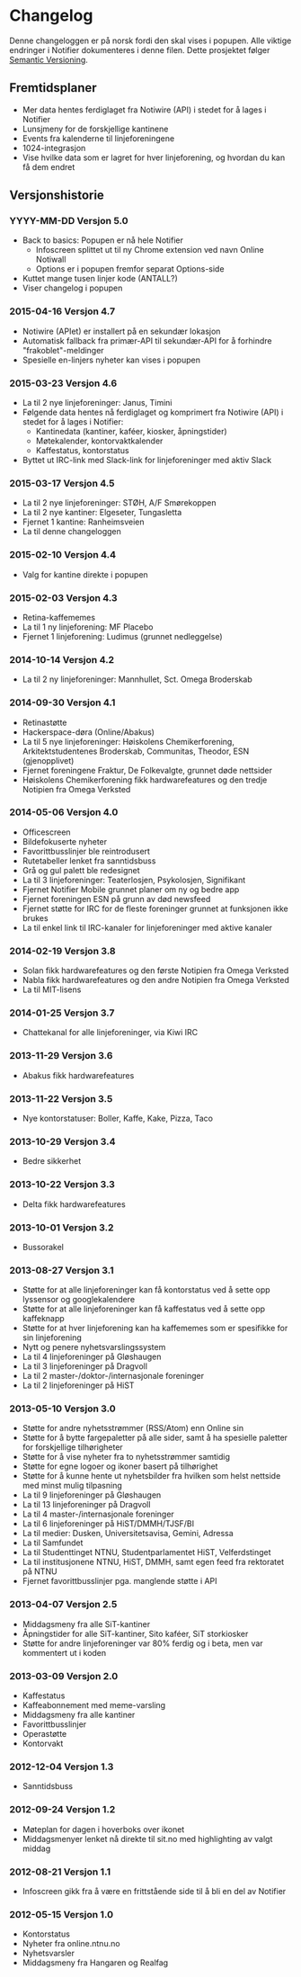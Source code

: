 # Changelog
Denne changeloggen er på norsk fordi den skal vises i popupen.
Alle viktige endringer i Notifier dokumenteres i denne filen.
Dette prosjektet følger [Semantic Versioning](http://semver.org/).

## Fremtidsplaner
* Mer data hentes ferdiglaget fra Notiwire (API) i stedet for å lages i Notifier
* Lunsjmeny for de forskjellige kantinene
* Events fra kalenderne til linjeforeningene
* 1024-integrasjon
* Vise hvilke data som er lagret for hver linjeforening, og hvordan du kan få dem endret

## Versjonshistorie

### YYYY-MM-DD Versjon 5.0
* Back to basics: Popupen er nå hele Notifier
	* Infoscreen splittet ut til ny Chrome extension ved navn Online Notiwall
	* Options er i popupen fremfor separat Options-side
* Kuttet mange tusen linjer kode (ANTALL?)
* Viser changelog i popupen

### 2015-04-16 Versjon 4.7
* Notiwire (APIet) er installert på en sekundær lokasjon
* Automatisk fallback fra primær-API til sekundær-API for å forhindre "frakoblet"-meldinger
* Spesielle en-linjers nyheter kan vises i popupen

### 2015-03-23 Versjon 4.6
* La til 2 nye linjeforeninger: Janus, Timini
* Følgende data hentes nå ferdiglaget og komprimert fra Notiwire (API) i stedet for å lages i Notifier:
	* Kantinedata (kantiner, kaféer, kiosker, åpningstider)
	* Møtekalender, kontorvaktkalender
	* Kaffestatus, kontorstatus
* Byttet ut IRC-link med Slack-link for linjeforeninger med aktiv Slack

### 2015-03-17 Versjon 4.5
* La til 2 nye linjeforeninger: STØH, A/F Smørekoppen
* La til 2 nye kantiner: Elgeseter, Tungasletta
* Fjernet 1 kantine: Ranheimsveien
* La til denne changeloggen

### 2015-02-10 Versjon 4.4
* Valg for kantine direkte i popupen

### 2015-02-03 Versjon 4.3
* Retina-kaffememes
* La til 1 ny linjeforening: MF Placebo
* Fjernet 1 linjeforening: Ludimus (grunnet nedleggelse)

### 2014-10-14 Versjon 4.2
* La til 2 ny linjeforeninger: Mannhullet, Sct. Omega Broderskab

### 2014-09-30 Versjon 4.1
* Retinastøtte
* Hackerspace-døra (Online/Abakus)
* La til 5 nye linjeforeninger: Høiskolens Chemikerforening, Arkitektstudentenes Broderskab, Communitas, Theodor, ESN (gjenopplivet)
* Fjernet foreningene Fraktur, De Folkevalgte, grunnet døde nettsider
* Høiskolens Chemikerforening fikk hardwarefeatures og den tredje Notipien fra Omega Verksted

### 2014-05-06 Versjon 4.0
* Officescreen
* Bildefokuserte nyheter
* Favorittbusslinjer ble reintrodusert
* Rutetabeller lenket fra sanntidsbuss
* Grå og gul palett ble redesignet
* La til 3 linjeforeninger: Teaterlosjen, Psykolosjen, Signifikant
* Fjernet Notifier Mobile grunnet planer om ny og bedre app
* Fjernet foreningen ESN på grunn av død newsfeed
* Fjernet støtte for IRC for de fleste foreninger grunnet at funksjonen ikke brukes
* La til enkel link til IRC-kanaler for linjeforeninger med aktive kanaler

### 2014-02-19 Versjon 3.8
* Solan fikk hardwarefeatures og den første Notipien fra Omega Verksted
* Nabla fikk hardwarefeatures og den andre Notipien fra Omega Verksted
* La til MIT-lisens

### 2014-01-25 Versjon 3.7
* Chattekanal for alle linjeforeninger, via Kiwi IRC

### 2013-11-29 Versjon 3.6
* Abakus fikk hardwarefeatures

### 2013-11-22 Versjon 3.5
* Nye kontorstatuser: Boller, Kaffe, Kake, Pizza, Taco

### 2013-10-29 Versjon 3.4
* Bedre sikkerhet

### 2013-10-22 Versjon 3.3
* Delta fikk hardwarefeatures

### 2013-10-01 Versjon 3.2
* Bussorakel

### 2013-08-27 Versjon 3.1
* Støtte for at alle linjeforeninger kan få kontorstatus ved å sette opp lyssensor og googlekalendere
* Støtte for at alle linjeforeninger kan få kaffestatus ved å sette opp kaffeknapp
* Støtte for at hver linjeforening kan ha kaffememes som er spesifikke for sin linjeforening
* Nytt og penere nyhetsvarslingssystem
* La til 4 linjeforeninger på Gløshaugen
* La til 3 linjeforeninger på Dragvoll
* La til 2 master-/doktor-/internasjonale foreninger
* La til 2 linjeforeninger på HiST

### 2013-05-10 Versjon 3.0
* Støtte for andre nyhetsstrømmer (RSS/Atom) enn Online sin
* Støtte for å bytte fargepaletter på alle sider, samt å ha spesielle paletter for forskjellige tilhørigheter
* Støtte for å vise nyheter fra to nyhetsstrømmer samtidig
* Støtte for egne logoer og ikoner basert på tilhørighet
* Støtte for å kunne hente ut nyhetsbilder fra hvilken som helst nettside med minst mulig tilpasning
* La til 9 linjeforeninger på Gløshaugen
* La til 13 linjeforeninger på Dragvoll
* La til 4 master-/internasjonale foreninger
* La til 6 linjeforeninger på HiST/DMMH/TJSF/BI
* La til medier: Dusken, Universitetsavisa, Gemini, Adressa
* La til Samfundet
* La til Studenttinget NTNU, Studentparlamentet HiST, Velferdstinget
* La til institusjonene NTNU, HiST, DMMH, samt egen feed fra rektoratet på NTNU
* Fjernet favorittbusslinjer pga. manglende støtte i API

### 2013-04-07 Versjon 2.5
* Middagsmeny fra alle SiT-kantiner
* Åpningstider for alle SiT-kantiner, Sito kaféer, SiT storkiosker
* Støtte for andre linjeforeninger var 80% ferdig og i beta, men var kommentert ut i koden

### 2013-03-09 Versjon 2.0
* Kaffestatus
* Kaffeabonnement med meme-varsling
* Middagsmeny fra alle kantiner
* Favorittbusslinjer
* Operastøtte
* Kontorvakt

### 2012-12-04 Versjon 1.3
* Sanntidsbuss

### 2012-09-24 Versjon 1.2
* Møteplan for dagen i hoverboks over ikonet
* Middagsmenyer lenket nå direkte til sit.no med highlighting av valgt middag

### 2012-08-21 Versjon 1.1
* Infoscreen gikk fra å være en frittstående side til å bli en del av Notifier

### 2012-05-15 Versjon 1.0
* Kontorstatus
* Nyheter fra online.ntnu.no
* Nyhetsvarsler
* Middagsmeny fra Hangaren og Realfag
